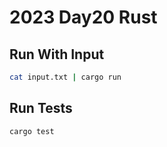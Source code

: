 # 2023 Day20 Rust

## Run With Input

```sh
cat input.txt | cargo run
```

## Run Tests

```sh
cargo test
```
